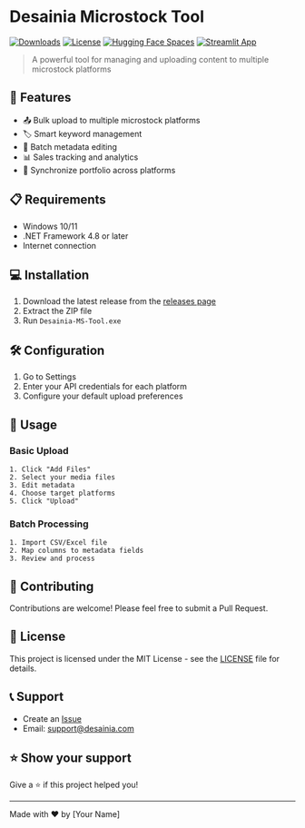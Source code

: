 # Desainia Microstock Tool

[![Downloads](https://img.shields.io/pypi/dm/rembg.svg)](https://img.shields.io/pypi/dm/rembg.svg)
[![License](https://img.shields.io/badge/License-MIT-blue.svg)](https://img.shields.io/badge/License-MIT-blue.svg)
[![Hugging Face Spaces](https://img.shields.io/badge/🤗%20Hugging%20Face-Spaces-blue)](https://huggingface.co/spaces/KenjieDec/RemBG)
[![Streamlit App](https://img.shields.io/badge/🎈%20Streamlit%20Community-Cloud-blue)](https://bgremoval.streamlit.app/)

> A powerful tool for managing and uploading content to multiple microstock platforms

## 🚀 Features

- 📤 Bulk upload to multiple microstock platforms
- 🏷️ Smart keyword management
- 📝 Batch metadata editing
- 📊 Sales tracking and analytics
- 🔄 Synchronize portfolio across platforms

## 📋 Requirements

- Windows 10/11
- .NET Framework 4.8 or later
- Internet connection

## 💻 Installation

1. Download the latest release from the [releases page](https://github.com/your-username/Desainia-MS-Tool/releases)
2. Extract the ZIP file
3. Run `Desainia-MS-Tool.exe`

## 🛠️ Configuration

1. Go to Settings
2. Enter your API credentials for each platform
3. Configure your default upload preferences

## 📖 Usage

### Basic Upload
```
1. Click "Add Files"
2. Select your media files
3. Edit metadata
4. Choose target platforms
5. Click "Upload"
```

### Batch Processing
```
1. Import CSV/Excel file
2. Map columns to metadata fields
3. Review and process
```

## 🤝 Contributing

Contributions are welcome! Please feel free to submit a Pull Request.

## 📝 License

This project is licensed under the MIT License - see the [LICENSE](LICENSE) file for details.

## 📞 Support

- Create an [Issue](https://github.com/your-username/Desainia-MS-Tool/issues)
- Email: support@desainia.com

## ⭐ Show your support

Give a ⭐️ if this project helped you!

---

Made with ❤️ by [Your Name]
